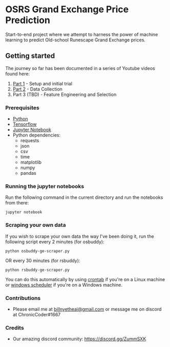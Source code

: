 # OSRS Grand Exchange Price Prediction

Start-to-end project where we attempt to harness the power of machine learning to predict Old-school Runescape Grand Exchange prices.

## Getting started
The journey so far has been documented in a series of Youtube videos found here: 
1. [Part 1](https://youtu.be/D5TmBcpgm7k) - Setup and initial trial
2. [Part 2](https://youtu.be/U453OSC8dkc) - Data Collection
3. Part 3 (TBD) - Feature Engineering and Selection

### Prerequisites

- [Python](https://www.python.org/downloads/)
- [Tensorflow](https://www.tensorflow.org/install)
- [Jupyter Notebook](https://jupyter.org/install)
- Python dependencies:
  - requests
  - json
  - csv
  - time
  - matplotlib 
  - numpy
  - pandas

### Running the jupyter notebooks

Run the following command in the current directory and run the notebooks from there: 
```
jupyter notebook
```

### Scraping your own data

If you wish to scrape your own data the way I've been doing it, run the following script every 2 minutes (for osbuddy):
```
python osbuddy-ge-scraper.py
```
OR every 30 minutes (for rsbuddy):

```
python rsbuddy-ge-scraper.py
```
You can do this automatically by using [crontab](http://man7.org/linux/man-pages/man5/crontab.5.html) if you're on a Linux machine or [windows scheduler](https://www.windowscentral.com/how-create-automated-task-using-task-scheduler-windows-10) if you're on a Windows machine. 

### Contributions

* Please email me at billnyetheai@gmail.com or message me on discord at ChronicCoder#1667

### Credits

* Our amazing discord community: https://discord.gg/ZummSXK
